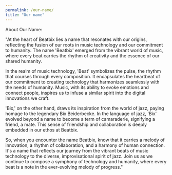 ```yaml
---
permalink: /our-name/
title: "Our name"
---
```


About Our Name:

"At the heart of Beatbix lies a name that resonates with our origins, reflecting the fusion of our roots in music technology and our commitment to humanity. The name 'Beatbix' emerged from the vibrant world of music, where every beat carries the rhythm of creativity and the essence of our shared humanity.

In the realm of music technology, 'Beat' symbolizes the pulse, the rhythm that courses through every composition. It encapsulates the heartbeat of our commitment to creating technology that harmonizes seamlessly with the needs of humanity. Music, with its ability to evoke emotions and connect people, inspires us to infuse a similar spirit into the digital innovations we craft.

'Bix,' on the other hand, draws its inspiration from the world of jazz, paying homage to the legendary Bix Beiderbecke. In the language of jazz, 'Bix' evolved beyond a name to become a term of camaraderie, signifying a friend, a mate. This sense of friendship and collaboration is deeply embedded in our ethos at Beatbix.

So, when you encounter the name Beatbix, know that it carries a melody of innovation, a rhythm of collaboration, and a harmony of human connection. It's a name that reflects our journey from the vibrant beats of music technology to the diverse, improvisational spirit of jazz. Join us as we continue to compose a symphony of technology and humanity, where every beat is a note in the ever-evolving melody of progress."




